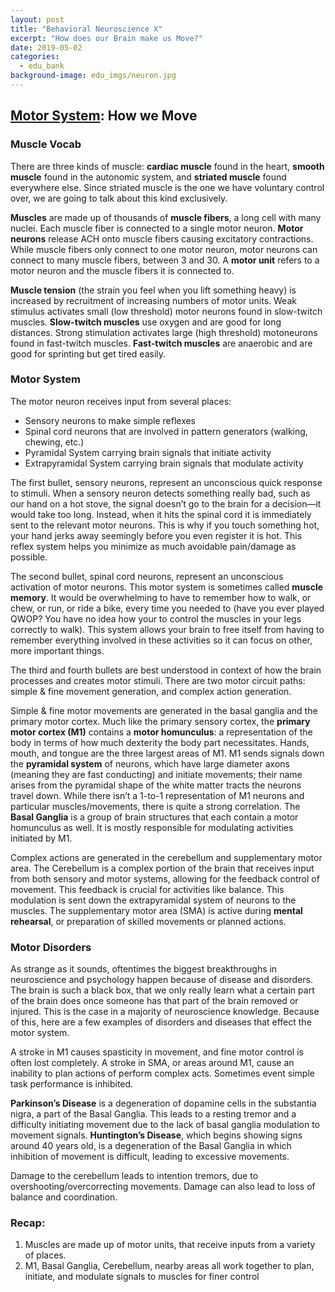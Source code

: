 ```yaml
---
layout: post
title: "Behavioral Neuroscience X"
excerpt: "How does our Brain make us Move?"
date: 2019-05-02
categories:
  - edu_bank
background-image: edu_imgs/neuron.jpg
---
```


## <u>Motor System</u>: How we Move

### Muscle Vocab

There are three kinds of muscle: **cardiac muscle** found in the heart, **smooth muscle** found in the autonomic system, and **striated muscle** found everywhere else. Since striated muscle is the one we have voluntary control over, we are going to talk about this kind exclusively.

**Muscles** are made up of thousands of **muscle fibers**, a long cell with many nuclei. Each muscle fiber is connected to a single motor neuron. **Motor neurons** release ACH onto muscle fibers causing excitatory contractions. While muscle fibers only connect to one motor neuron, motor neurons can connect to many muscle fibers, between 3 and 30. A **motor unit** refers to a motor neuron and the muscle fibers it is connected to.

**Muscle tension** (the strain you feel when you lift something heavy) is increased by recruitment of increasing numbers of motor units. Weak stimulus activates small (low threshold) motor neurons found in slow-twitch muscles. **Slow-twitch muscles** use oxygen and are good for long distances. Strong stimulation activates large (high threshold) motoneurons found in fast-twitch muscles. **Fast-twitch muscles** are anaerobic and are good for sprinting but get tired easily.

### Motor System
The motor neuron receives input from several places:
- Sensory neurons to make simple reflexes
- Spinal cord neurons that are involved in pattern generators (walking, chewing, etc.)
- Pyramidal System carrying brain signals that initiate activity
- Extrapyramidal System carrying brain signals that modulate activity

The first bullet, sensory neurons, represent an unconscious quick response to stimuli. When a sensory neuron detects something really bad, such as our hand on a hot stove, the signal doesn’t go to the brain for a decision—it would take too long. Instead, when it hits the spinal cord it is immediately sent to the relevant motor neurons. This is why if you touch something hot, your hand jerks away seemingly before you even register it is hot. This reflex system helps you minimize as much avoidable pain/damage as possible.

The second bullet, spinal cord neurons, represent an unconscious activation of motor neurons. This motor system is sometimes called **muscle memory**. It would be overwhelming to have to remember how to walk, or chew, or run, or ride a bike, every time you needed to (have you ever played QWOP? You have no idea how your to control the muscles in your legs correctly to walk). This system allows your brain to free itself from having to remember everything involved in these activities so it can focus on other, more important things.

The third and fourth bullets are best understood in context of how the brain processes and creates motor stimuli. There are two motor circuit paths: simple & fine movement generation, and complex action generation.

Simple & fine motor movements are generated in the basal ganglia and the primary motor cortex. Much like the primary sensory cortex, the **primary motor cortex (M1)** contains a **motor homunculus**: a representation of the body in terms of how much dexterity the body part necessitates. Hands, mouth, and tongue are the three largest areas of M1. M1 sends signals down the **pyramidal system** of neurons, which have large diameter axons (meaning they are fast conducting) and initiate movements; their name arises from the pyramidal shape of the white matter tracts the neurons travel down. While there isn’t a 1-to-1 representation of M1 neurons and particular muscles/movements, there is quite a strong correlation. The **Basal Ganglia** is a group of brain structures that each contain a motor homunculus as well. It is mostly responsible for modulating activities initiated by M1.

Complex actions are generated in the cerebellum and supplementary motor area. The Cerebellum is a complex portion of the brain that receives input from both sensory and motor systems, allowing for the feedback control of movement. This feedback is crucial for activities like balance. This modulation is sent down the extrapyramidal system of neurons to the muscles. The supplementary motor area (SMA) is active during **mental rehearsal**, or preparation of skilled movements or planned actions.

### Motor Disorders
As strange as it sounds, oftentimes the biggest breakthroughs in neuroscience and psychology happen because of disease and disorders. The brain is such a black box, that we only really learn what a certain part of the brain does once someone has that part of the brain removed or injured. This is the case in a majority of neuroscience knowledge. Because of this, here are a few examples of disorders and diseases that effect the motor system.

A stroke in M1 causes spasticity in movement, and fine motor control is often lost completely. A stroke in SMA, or areas around M1, cause an inability to plan actions of perform complex acts. Sometimes event simple task performance is inhibited.

**Parkinson’s Disease** is a degeneration of dopamine cells in the substantia nigra, a part of the Basal Ganglia. This leads to a resting tremor and a difficulty initiating movement due to the lack of basal ganglia modulation to movement signals. **Huntington’s Disease**, which begins showing signs around 40 years old, is a degeneration of the Basal Ganglia in which inhibition of movement is difficult, leading to excessive movements.

Damage to the cerebellum leads to intention tremors, due to overshooting/overcorrecting movements. Damage can also lead to loss of balance and coordination.

### Recap:
1.	Muscles are made up of motor units, that receive inputs from a variety of places.
2.	M1, Basal Ganglia, Cerebellum, nearby areas all work together to plan, initiate, and modulate signals to muscles for finer control
